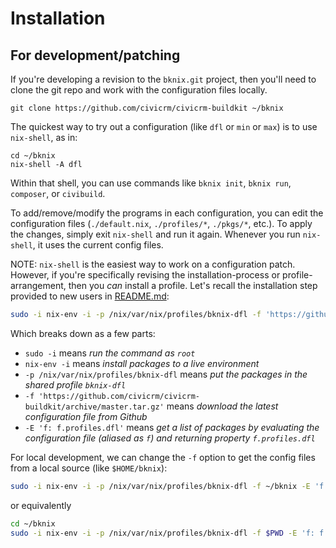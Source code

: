 # Installation

## For development/patching

If you're developing a revision to the `bknix.git` project, then you'll need to clone the git repo and work with the
configuration files locally.

```
git clone https://github.com/civicrm/civicrm-buildkit ~/bknix
```

The quickest way to try out a configuration (like `dfl` or `min` or `max`) is to use `nix-shell`, as in:

```
cd ~/bknix
nix-shell -A dfl
```

Within that shell, you can use commands like `bknix init`, `bknix run`, `composer`, or `civibuild`.

To add/remove/modify the programs in each configuration, you can edit the configuration files (`./default.nix`,
`./profiles/*`, `./pkgs/*`, etc.).  To apply the changes, simply exit `nix-shell` and run it again.  Whenever you run
`nix-shell`, it uses the current config files.

NOTE: `nix-shell` is the easiest way to work on a configuration patch.  However, if you're specifically revising the
installation-process or profile-arrangement, then you *can* install a profile.  Let's recall the installation step
provided to new users in [README.md](../README.md):

```bash
sudo -i nix-env -i -p /nix/var/nix/profiles/bknix-dfl -f 'https://github.com/civicrm/civicrm-buildkit/archive/master.tar.gz' -E 'f: f.profiles.dfl'
```

Which breaks down as a few parts:

* `sudo -i` means *run the command as `root`*
* `nix-env -i` means *install packages to a live environment*
* `-p /nix/var/nix/profiles/bknix-dfl` means *put the packages in the shared profile `bknix-dfl`*
* `-f 'https://github.com/civicrm/civicrm-buildkit/archive/master.tar.gz'` means *download the latest configuration file from Github*
* `-E 'f: f.profiles.dfl'` means *get a list of packages by evaluating the configuration file (aliased as `f`) and returning property `f.profiles.dfl`*

For local development, we can change the `-f` option to get the config files from a local source (like `$HOME/bknix`):

```bash
sudo -i nix-env -i -p /nix/var/nix/profiles/bknix-dfl -f ~/bknix -E 'f: f.profiles.dfl'
```

or equivalently

```bash
cd ~/bknix
sudo -i nix-env -i -p /nix/var/nix/profiles/bknix-dfl -f $PWD -E 'f: f.profiles.dfl'
```

